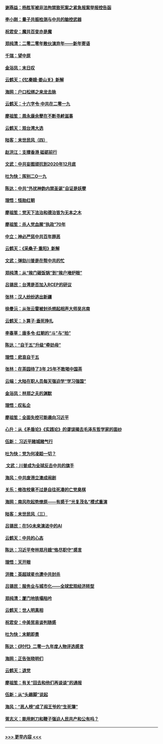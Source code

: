 #### [谢燕益：杨胜军被非法拘禁致死案之紧急报案举报控告函](../pages/nsc993/n11756134.md?t=01020055) 
#### [李小刚：量子共振检测与中共的脑控武器](../pages/nsc993/n11754518.md?t=01020055) 
#### [祝君安：魔共百变亦是魔](../pages/nsc993/n11754469.md?t=01020055) 
#### [郑纯清：二零二零年散伙演弃年——新年寄语](../pages/nsc993/n11754195.md?t=01020055) 
#### [千瑞：望中原](../pages/nsc993/n11754159.md?t=01020055) 
#### [金浴凤：末日叹](../pages/nsc993/n11752359.md?t=01020055) 
#### [云鹤天：《忆秦娥‧娄山关》新解](../pages/nsc993/n11752348.md?t=01020055) 
#### [海网：户口松绑之来龙去脉](../pages/nsc993/n11752328.md?t=01020055) 
#### [云鹤天：十六字令‧中共在二零一九](../pages/nsc993/n11752305.md?t=01020055) 
#### [廖祖笙：周永康余孽在不断寻衅滋事](../pages/nsc993/n11751013.md?t=01020055) 
#### [云鹤天：观台湾大选](../pages/nsc993/n11751007.md?t=01020055) 
#### [陆客：末世民风（四）](../pages/nsc993/n11749203.md?t=01020055) 
#### [赵洪江：支撑香港 砥砺前行](../pages/nsc993/n11748482.md?t=01020055) 
#### [文武：中共妄图顽抗到2020年12月底](../pages/nsc993/n11748446.md?t=01020055) 
#### [吐为快：挥别二O一九](../pages/nsc993/n11748411.md?t=01020055) 
#### [陈达：中共“外扰神韵内禁圣诞”自证是妖孽](../pages/nsc993/n11748226.md?t=01020055) 
#### [理悟：怪胎红朝](../pages/nsc993/n11748206.md?t=01020055) 
#### [廖祖笙：党天下法治和德治皆为无本之木](../pages/nsc993/n11748135.md?t=01020055) 
#### [廖祖笙：杀人党血腥“执政”70年](../pages/nsc993/n11745144.md?t=01020055) 
#### [中立：神必严惩中共百年罪恶](../pages/nsc993/n11744970.md?t=01020055) 
#### [云鹤天：《采桑子‧重阳》新解](../pages/nsc993/n11744948.md?t=01020055) 
#### [文武：弹劾川普是在帮中共的忙](../pages/nsc993/n11744758.md?t=01020055) 
#### [郑纯清：从“挨门砸饭锅”到“挨户堵炉眼”](../pages/nsc993/n11744745.md?t=01020055) 
#### [吕锡民：台湾是否加入RCEP的研议](../pages/nsc993/n11744701.md?t=01020055) 
#### [张林：汉人纷纷逃出新疆](../pages/nsc993/n11743530.md?t=01020055) 
#### [徐曼沅：从张云雷被封杀想起相声大师吴兆南](../pages/nsc993/n11741816.md?t=01020055) 
#### [云鹤天：卜算子‧垂死挣扎](../pages/nsc993/n11739956.md?t=01020055) 
#### [李春草：唐多令‧红朝的“斗”与“拍”](../pages/nsc993/n11739830.md?t=01020055) 
#### [陈达：“自干五”升级“牵妨母”](../pages/nsc993/n11739724.md?t=01020055) 
#### [理悟：悲哀自干五](../pages/nsc993/n11739547.md?t=01020055) 
#### [张林：在茶园待了3年 25年不敢喝中国茶](../pages/nsc993/n11739240.md?t=01020055) 
#### [云端：大陆在职人员每天强迫学“学习强国”](../pages/nsc993/n11738735.md?t=01020055) 
#### [金浴凤：林郑之夫的渊默](../pages/nsc993/n11737735.md?t=01020055) 
#### [理悟：叹私企](../pages/nsc993/n11737715.md?t=01020055) 
#### [廖祖笙：全面失控可能袭向习近平](../pages/nsc993/n11737704.md?t=01020055) 
#### [心升：从《矛盾论》《实践论》的谬误揭去毛泽东哲学家的面纱](../pages/nsc993/n11736962.md?t=01020055) 
#### [伍新： 习近平赌城赌气行](../pages/nsc993/n11736929.md?t=01020055) 
#### [吐为快：党为何凌蹈一切？](../pages/nsc993/n11736915.md?t=01020055) 
#### [ 文武：川普成为全球反击中共的旗手](../pages/nsc993/n11736882.md?t=01020055) 
#### [海风：中共废港立澳成闹剧](../pages/nsc993/n11735857.md?t=01020055) 
#### [关乐：修改校章不过是自往死凑的亡党臭棋](../pages/nsc993/n11735097.md?t=01020055) 
#### [海网：南风吹起势燎原——有感于“光复茂名”模式重演](../pages/nsc993/n11732308.md?t=01020055) 
#### [陆客：末世民风（三）](../pages/nsc993/n11732211.md?t=01020055) 
#### [吕锡民：在5G未来演进中的AI](../pages/nsc993/n11730010.md?t=01020055) 
#### [云鹤天：中共的心态](../pages/nsc993/n11729906.md?t=01020055) 
#### [陈达：习近平夸林郑月娥“恪尽职守”感言](../pages/nsc993/n11729881.md?t=01020055) 
#### [理悟：天开眼](../pages/nsc993/n11729699.md?t=01020055) 
#### [洪微：英超球星也遭中共封杀](../pages/nsc993/n11727243.md?t=01020055) 
#### [吕锡民：服务业与城市化——全球宏观经济转型](../pages/nsc993/n11725845.md?t=01020055) 
#### [郑纯清：厦门地铁塌陷吟](../pages/nsc993/n11725813.md?t=01020055) 
#### [云鹤天：世人明真相](../pages/nsc993/n11725621.md?t=01020055) 
#### [祝君安：中美贸易谈判随感](../pages/nsc993/n11725609.md?t=01020055) 
#### [吐为快：末朝即景](../pages/nsc993/n11723365.md?t=01020055) 
#### [陈达：《时代》二零一九年度人物评选感言](../pages/nsc993/n11723337.md?t=01020055) 
#### [海网：正告张晓明们](../pages/nsc993/n11723228.md?t=01020055) 
#### [云鹤天：退党](../pages/nsc993/n11723056.md?t=01020055) 
#### [廖祖笙：有关“回去和他们再谈谈”的通报](../pages/nsc993/n11722442.md?t=01020055) 
#### [伍新：从“头踢脚”说起](../pages/nsc993/n11722429.md?t=01020055) 
#### [海风：“恶人榜”成了阎王爷的“生死簿”](../pages/nsc993/n11722272.md?t=01020055) 
#### [胥志义：能用剌刀和鞭子强迫人民共产和公有吗？](../pages/nsc993/n11720569.md?t=01020055) 

----
#### [ >>> 更早内容 <<< ](../indexes/nsc993-earlier.md)

